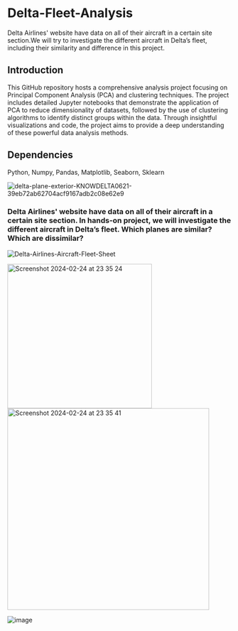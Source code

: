 # Delta-Fleet-Analysis
Delta Airlines' website have data on all of their aircraft in a certain site section.We will try to investigate the different aircraft in Delta’s fleet, including their similarity and difference in this project.

## Introduction
This GitHub repository hosts a comprehensive analysis project focusing on Principal Component Analysis (PCA) and clustering techniques. The project includes detailed Jupyter notebooks that demonstrate the application of PCA to reduce dimensionality of datasets, followed by the use of clustering algorithms to identify distinct groups within the data. Through insightful visualizations and code, the project aims to provide a deep understanding of these powerful data analysis methods.

## Dependencies
Python, Numpy, Pandas, Matplotlib, Seaborn, Sklearn

![delta-plane-exterior-KNOWDELTA0621-39eb72ab62704acf9167adb2c08e62e9](https://github.com/trungle14/Delta_Airline_PCA_Clustering/assets/143222481/0e801f2f-f054-4bf1-818a-216c58c10374)




### Delta Airlines' website have data on all of their aircraft in a certain site section. In hands-on project, we will investigate the different aircraft in Delta’s fleet. Which planes are similar? Which are dissimilar?




![Delta-Airlines-Aircraft-Fleet-Sheet](https://github.com/trungle14/Delta_Airline_PCA_Clustering/assets/143222481/9a7b1c9c-e6f9-4fd3-812a-9982fcc6e075)


<img width="325" alt="Screenshot 2024-02-24 at 23 35 24" src="https://github.com/trungle14/Delta_Airline_PCA_Clustering/assets/143222481/c96adb2d-c9bf-4fee-bedf-70cb85089f5a">


<img width="454" alt="Screenshot 2024-02-24 at 23 35 41" src="https://github.com/trungle14/Delta_Airline_PCA_Clustering/assets/143222481/60bf5bf9-4cf8-4761-9e05-5546b3a3f793">


![image](https://github.com/trungle14/Delta_Airline_PCA_Clustering/assets/143222481/d8fbfdf1-005e-4bc3-8cdf-9b30d5d31618)
